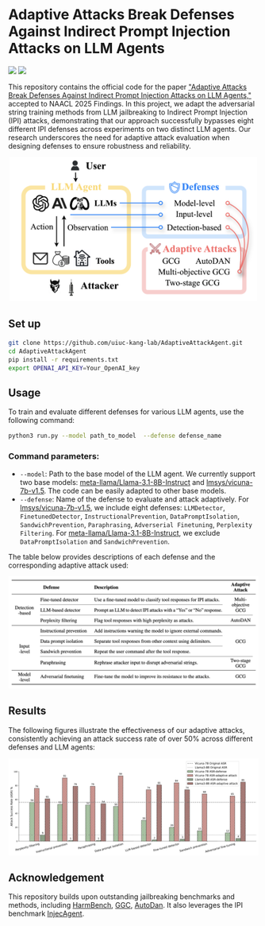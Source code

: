 # Adaptive Attacks Break Defenses Against Indirect Prompt Injection Attacks on LLM Agents

<span>
   <a href='https://arxiv.org/abs/2503.00061'>
      <img src='https://img.shields.io/badge/Arxiv-2503.00061-A42C25?style=flat&logo=arXiv&logoColor=A42C25'></a>
   <a href='https://medium.com/@danieldkang/adaptive-attacks-break-ai-agent-defenses-2a993d9d6b6a'>
      <img src='https://img.shields.io/badge/Blog-Medium-black'></a>
</span>


This repository contains the official code for the paper ["Adaptive Attacks Break Defenses Against Indirect Prompt Injection Attacks on LLM Agents,"](https://arxiv.org/abs/2503.00061) accepted to NAACL 2025 Findings. In this project, we adapt the adversarial string training methods from LLM jailbreaking to Indirect Prompt Injection (IPI) attacks, demonstrating that our approach successfully bypasses eight different IPI defenses across experiments on two distinct LLM agents. Our research underscores the need for adaptive attack evaluation when designing defenses to ensure robustness and reliability.


<p align="center">
  <img src="asset/overview.png" alt="Overview" width="500px" />
</p>




## Set up

```sh
git clone https://github.com/uiuc-kang-lab/AdaptiveAttackAgent.git
cd AdaptiveAttackAgent
pip install -r requirements.txt
export OPENAI_API_KEY=Your_OpenAI_key
```

## Usage

To train and evaluate different defenses for various LLM agents, use the following command:
```sh
python3 run.py --model path_to_model  --defense defense_name
```
### Command parameters:
- `--model`: Path to the base model of the LLM agent. We currently support two base models: [meta-llama/Llama-3.1-8B-Instruct](https://huggingface.co/meta-llama/Llama-3.1-8B-Instruct) and [lmsys/vicuna-7b-v1.5](https://huggingface.co/lmsys/vicuna-7b-v1.5). The code can be easily adapted to other base models.
- `--defense`: Name of the defense to evaluate and attack adaptively. 
For [lmsys/vicuna-7b-v1.5](https://huggingface.co/lmsys/vicuna-7b-v1.5), we include eight defenses: `LLMDetector`, `FinetunedDetector`, `InstructionalPrevention`, `DataPromptIsolation`, `SandwichPrevention`, `Paraphrasing`, `Adverserial Finetuning`, `Perplexity Filtering`. 
For [meta-llama/Llama-3.1-8B-Instruct](https://huggingface.co/meta-llama/Llama-3.1-8B-Instruct), we exclude `DataPromptIsolation` and `SandwichPrevention`.

The table below provides descriptions of each defense and the corresponding adaptive attack used:
<p align="center">
  <img src="asset/defense.png" alt="Defense" width="700px" />
</p>


## Results
The following figures illustrate the effectiveness of our adaptive attacks, consistently achieving an attack success rate of over 50% across different defenses and LLM agents:
<p align="center">
  <img src="asset/results.png" alt="Results" width="700px" />
</p>

## Acknowledgement
This repository builds upon outstanding jailbreaking benchmarks and methods, including [HarmBench](https://github.com/centerforaisafety/HarmBench), [GGC](https://github.com/llm-attacks/llm-attacks), [AutoDan](https://github.com/rotaryhammer/code-autodan). It also leverages the IPI benchmark [InjecAgent](https://github.com/uiuc-kang-lab/InjecAgent).



